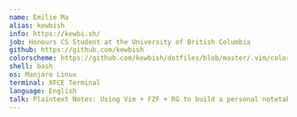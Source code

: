 ```yaml
---
name: Emilie Ma
alias: kewbish
info: https://kewbi.sh/
job: Honours CS Student at the University of British Columbia
github: https://github.com/kewbish
colorscheme: https://github.com/kewbish/dotfiles/blob/master/.vim/colors/monocode.vim
shell: bash
os: Manjaro Linux
terminal: XFCE Terminal
language: English
talk: Plaintext Notes: Using Vim + FZF + RG to build a personal notetaking system
---
```


